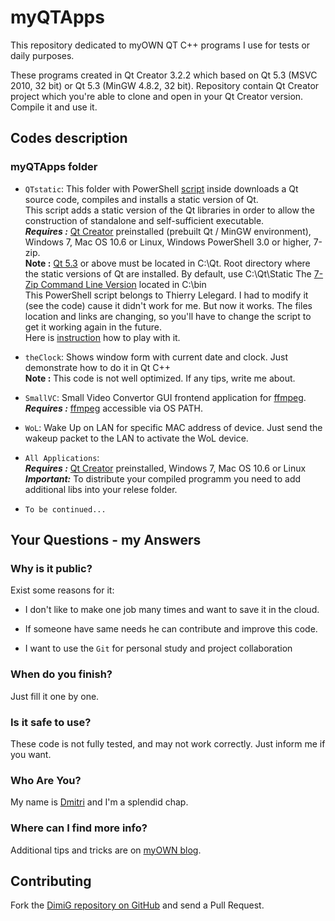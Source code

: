 myQTApps
========
This repository dedicated to myOWN QT C++ programs I use for tests or daily purposes.

These programs created in Qt Creator 3.2.2 which based on Qt 5.3 (MSVC 2010, 32 bit) or Qt 5.3 (MinGW 4.8.2, 32 bit).
Repository contain Qt Creator project which you're able to clone and open in your Qt Creator version.
Compile it and use it.

Codes description
-------------------

### myQTApps folder

* `QTstatic`: This folder with PowerShell [script][QtlMovie] inside downloads a Qt source code, compiles and installs a static version of Qt.<br>
   This script adds a static version of the Qt libraries in order to allow the construction of standalone and self-sufficient executable.<br>
   ***Requires :*** [Qt Creator][qt-project] preinstalled (prebuilt Qt / MinGW environment), Windows 7, Mac OS 10.6 or Linux, Windows PowerShell 3.0 or higher, 7-zip.<br>
   **Note :** [Qt 5.3][qt-project] or above must be located in C:\Qt. Root directory where the static versions of Qt are installed. By default, use C:\Qt\Static The [7-Zip Command Line Version][7-ZipCLI] located in C:\bin<br>
   This PowerShell script belongs to Thierry Lelegard. I had to modify it (see the code) cause it didn't work for me. But now it works. The files location and links are changing, so you'll have to change the script to get it working again in the future.<br>
   Here is [instruction][qt-static] how to play with it.

* `theClock`: Shows window form with current date and clock. Just demonstrate how to do it in Qt C++<br>
   **Note :** This code is not well optimized. If any tips, write me about.

* `SmallVC`: Small Video Convertor GUI frontend application for [ffmpeg][ffmpeg].<br>
   ***Requires :*** [ffmpeg][ffmpeg] accessible via OS PATH.

* `WoL`: Wake Up on LAN for specific MAC address of device. Just send the wakeup packet to the LAN to activate the WoL device.

* `All Applications`:<br>
   ***Requires :*** [Qt Creator][qt-project] preinstalled, Windows 7, Mac OS 10.6 or Linux<br>
   ***Important:*** To distribute your compiled programm you need to add additional libs into your relese folder.

* `To be continued...`

Your Questions - my Answers
---------------------------

### Why is it public?

Exist some reasons for it:

* I don't like to make one job many times and want to save it in the cloud.

* If someone have same needs he can contribute and improve this code.

* I want to use the `Git` for personal study and project collaboration

### When do you finish?

Just fill it one by one.

### Is it safe to use?

These code is not fully tested, and may not work correctly. Just inform me if you want.

### Who Are You?

My name is [Dmitri][dimig] and I'm a splendid chap.

### Where can I find more info?

Additional tips and tricks are on [myOWN blog][homepage].

Contributing
------------

Fork the [DimiG repository on GitHub](https://github.com/dimig) and
send a Pull Request.

[homepage]:http://dimig.blogspot.com
[dimig]:http://dimig.blogspot.com
[qt-project]:http://qt-project.org/downloads
[QtlMovie]:http://sourceforge.net/p/qtlmovie/code/ci/master/tree/build
[qt-static]:http://qt-project.org/wiki/How-to-build-a-static-Qt-for-Windows-MinGW
[7-ZipCLI]:http://www.7-zip.org/download.html
[ffmpeg]:http://ffmpeg.zeranoe.com/builds